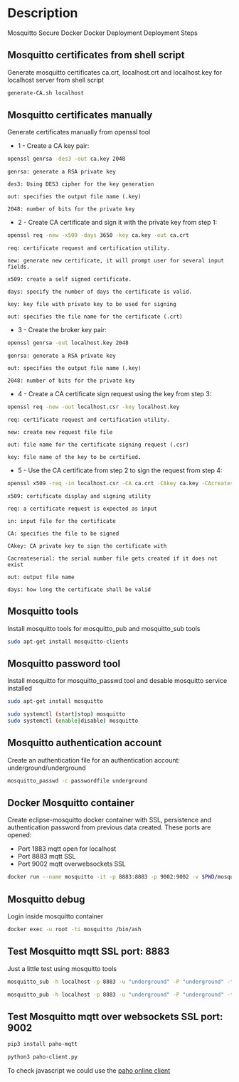 # Description
Mosquitto Secure Docker Docker Deployment Deployment Steps

## Mosquitto certificates from shell script
Generate mosquitto certificates ca.crt, localhost.crt and localhost.key for localhost server from shell script

```sh
generate-CA.sh localhost
```

## Mosquitto certificates manually
Generate certificates manually from openssl tool
- 1 - Create a CA key pair:
```sh
openssl genrsa -des3 -out ca.key 2048
```
	genrsa: generate a RSA private key

	des3: Using DES3 cipher for the key generation

	out: specifies the output file name (.key)

	2048: number of bits for the private key

- 2 - Create CA certificate and sign it with the private key from step 1:
```sh
openssl req -new -x509 -days 3650 -key ca.key -out ca.crt
```

	req: certificate request and certification utility.
	
	new: generate new certificate, it will prompt user for several input fields.
	
	x509: create a self signed certificate.
	
	days: specify the number of days the certificate is valid.
	
	key: key file with private key to be used for signing
	
	out: specifies the file name for the certificate (.crt)

- 3 - Create the broker key pair:
```sh
openssl genrsa -out localhost.key 2048
```

	genrsa: generate a RSA private key
	
	out: specifies the output file name (.key)
	
	2048: number of bits for the private key

- 4 - Create a CA certificate sign request using the key from step 3:
```sh
openssl req -new -out localhost.csr -key localhost.key
```

	req: certificate request and certification utility.
	
	new: create new request file file
	
	out: file name for the certificate signing request (.csr)
	
	key: file name of the key to be certified.

- 5 - Use the CA certificate from step 2 to sign the request from step 4:
```sh
openssl x509 -req -in localhost.csr -CA ca.crt -CAkey ca.key -CAcreateserial -out localhost.crt -days 3650
```

	x509: certificate display and signing utility
	
	req: a certificate request is expected as input
	
	in: input file for the certificate
	
	CA: specifies the file to be signed
	
	CAkey: CA private key to sign the certificate with
	
	Cacreateserial: the serial number file gets created if it does not exist
	
	out: output file name
	
	days: how long the certificate shall be valid

## Mosquitto tools
Install mosquitto tools for mosquitto_pub and mosquitto_sub tools
```sh
sudo apt-get install mosquitto-clients
```

## Mosquitto password tool
Install mosquitto for mosquitto_passwd tool and desable mosquitto service installed

```sh
sudo apt-get install mosquitto

sudo systemctl (start|stop) mosquitto
sudo systemctl (enable|disable) mosquitto
```

## Mosquitto authentication account
Create an authentication file for an authentication account: underground/underground

```sh
mosquitto_passwd -c passwordfile underground
```

## Docker Mosquitto container
Create eclipse-mosquitto docker container with SSL, persistence and authentication password from previous data created. These ports are opened:

- Port 1883 mqtt open for localhost
- Port 8883 mqtt SSL
- Port 9002 mqtt overwebsockets SSL

```sh
docker run --name mosquitto -it -p 8883:8883 -p 9002:9002 -v $PWD/mosquitto.conf:/mosquitto/config/mosquitto.conf -v $PWD/certs/ca.crt:/mosquitto/certs/ca.crt -v $PWD/certs/localhost.crt:/mosquitto/certs/localhost.crt -v $PWD/certs/localhost.key:/mosquitto/certs/localhost.key -v $PWD/password_file:/mosquitto/config/password_file eclipse-mosquitto
```

## Mosquitto debug
Login inside mosquitto container

```sh
docker exec -u root -ti mosquitto /bin/ash
```

## Test Mosquitto mqtt SSL port: 8883
Just a little test using mosquitto tools

```sh
mosquitto_sub -h localhost -p 8883 -u "underground" -P "underground" -t test -d --cafile certs/ca.crt --insecure

mosquitto_pub -h localhost -p 8883 -u "underground" -P "underground" -t test -m 'Hello SSL Mosquitto' -d --cafile certs/ca.crt --insecure
```

## Test Mosquitto mqtt over websockets SSL port: 9002
```sh
pip3 install paho-mqtt

python3 paho-client.py

```

To check javascript we could use the  [paho online client](https://www.eclipse.org/paho/clients/js/utility/)
